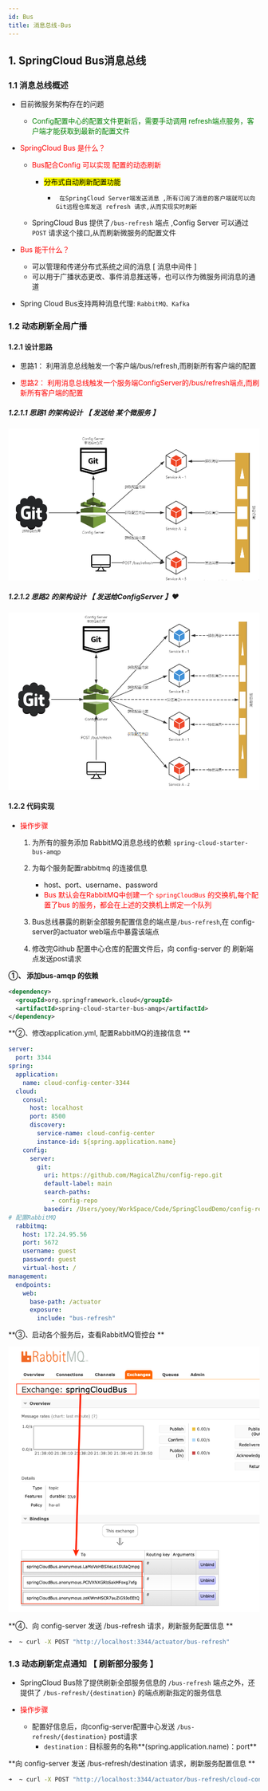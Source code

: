 ```yaml
---
id: Bus
title: 消息总线-Bus
---
```


## 1. SpringCloud Bus消息总线

### 1.1 消息总线概述

- 目前微服务架构存在的问题
  - <font color='green'>Config配置中心的配置文件更新后，需要手动调用 refresh端点服务，客户端才能获取到最新的配置文件</font> 
- <font color='red'>SpringCloud Bus 是什么？</font>

  - <font color='red'>Bus配合Config 可以实现 配置的动态刷新</font>
    
    - <mark>分布式自动刷新配置功能</mark>

      - ` 在SpringCloud Server端发送消息 ,所有订阅了消息的客户端就可以向Git远程仓库发送 refresh 请求,从而实现实时刷新` 
  - SpringCloud Bus  提供了`/bus-refresh` 端点 ,Config Server 可以通过`POST` 请求这个接口,从而刷新微服务的配置文件
- <font color='red'>Bus 能干什么？</font>

  - 可以管理和传递分布式系统之间的消息 [ 消息中间件 ]
  - 可以用于广播状态更改、事件消息推送等，也可以作为微服务间消息的通道
- Spring Cloud Bus支持两种消息代理: `RabbitMQ、Kafka`


### 1.2 动态刷新全局广播

#### 1.2.1 设计思路

- 思路1： 利用消息总线触发一个客户端/bus/refresh,而刷新所有客户端的配置

- <font color='red'>思路2： 利用消息总线触发一个服务端ConfigServer的/bus/refresh端点,而刷新所有客户端的配置</font>

##### 1.2.1.1 **思路1 的架构设计 【 发送给 某个微服务 】**

![](../image/7.%E6%B6%88%E6%81%AF%E6%80%BB%E7%BA%BF-%20Bus/image-20201212201837323.png)

##### 1.2.1.2 **思路2 的架构设计 【 发送给ConfigServer 】:heart:**

![](../image/7.%E6%B6%88%E6%81%AF%E6%80%BB%E7%BA%BF-%20Bus/image-20201212202219623.png)

#### 1.2.2 代码实现

- <font color='red'>操作步骤</font>

  1. 为所有的服务添加 RabbitMQ消息总线的依赖 `spring-cloud-starter-bus-amqp`
  2. 为每个服务配置rabbitmq 的连接信息
     - host、port、username、password
     - <font color='red'>Bus 默认会在RabbitMQ中创建一个 <code>springCloudBus</code> 的交换机,每个配置了bus 的服务，都会在上述的交换机上绑定一个队列</font>
  3. Bus总线暴露的刷新全部服务配置信息的端点是`/bus-refresh`,在 config-server的actuator web端点中暴露该端点

  4. 修改完Github 配置中心仓库的配置文件后，向 config-server 的 刷新端点发送post请求

**①、 添加bus-amqp 的依赖**

```xml
<dependency>
  <groupId>org.springframework.cloud</groupId>
  <artifactId>spring-cloud-starter-bus-amqp</artifactId>
</dependency>
```

**②、修改application.yml, 配置RabbitMQ的连接信息 **

```yml
server:
  port: 3344
spring:
  application:
    name: cloud-config-center-3344
  cloud:
    consul:
      host: localhost
      port: 8500
      discovery:
        service-name: cloud-config-center
        instance-id: ${spring.application.name}
    config:
      server:
        git:
          uri: https://github.com/MagicalZhu/config-repo.git
          default-label: main
          search-paths:
            - config-repo
          basedir: /Users/yoey/WorkSpace/Code/SpringCloudDemo/config-repo
# 配置RabbitMQ
  rabbitmq:
    host: 172.24.95.56
    port: 5672
    username: guest
    password: guest
    virtual-host: /
management:
  endpoints:
    web:
      base-path: /actuator
      exposure:
        include: "bus-refresh"
```



**③、启动各个服务后，查看RabbitMQ管控台 **

![](../image/7.%E6%B6%88%E6%81%AF%E6%80%BB%E7%BA%BF-%20Bus/image-20201212213924792.png)

**④、向 config-server 发送 /bus-refresh 请求，刷新服务配置信息 **

```bash
➜  ~ curl -X POST "http://localhost:3344/actuator/bus-refresh"
```



### 1.3 动态刷新定点通知 【 刷新部分服务 】

- SpringCloud Bus除了提供刷新全部服务信息的 `/bus-refresh` 端点之外，还提供了 `/bus-refresh/{destination}` 的端点刷新指定的服务信息
- <font color='red'>操作步骤</font>

  - 配置好信息后，向config-server配置中心发送 `/bus-refresh/{destination}`  post请求
     - `destination` : 目标服务的名称**(spring.application.name)：port**

**向 config-server 发送 /bus-refresh/destination 请求，刷新服务配置信息 **

```bash
➜  ~ curl -X POST "http://localhost:3344/actuator/bus-refresh/cloud-config-client-3355:3355"
```



















































